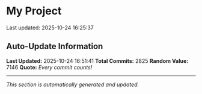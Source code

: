 # My Project


Last updated: 2025-10-24 16:25:37
















































































































































































































































































































































































































































































































































































































































































































































































































































































































































































































































































































































































































































































































































































































































































































































































































































































































































































































































































































































































































































































































































































































































































































































































































































































































































































































































































































































































































































































































































































































































































































































































































































































































































## Auto-Update Information

**Last Updated:** 2025-10-24 16:51:41
**Total Commits:** 2825
**Random Value:** 7146
**Quote:** _Every commit counts!_

---
_This section is automatically generated and updated._